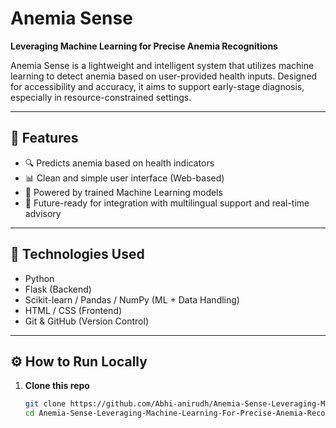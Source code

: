 # Anemia Sense  
**Leveraging Machine Learning for Precise Anemia Recognitions**

Anemia Sense is a lightweight and intelligent system that utilizes machine learning to detect anemia based on user-provided health inputs. Designed for accessibility and accuracy, it aims to support early-stage diagnosis, especially in resource-constrained settings.

---

## 🚀 Features

- 🔍 Predicts anemia based on health indicators
- 📊 Clean and simple user interface (Web-based)
- 🤖 Powered by trained Machine Learning models
- 💬 Future-ready for integration with multilingual support and real-time advisory

---

## 🧠 Technologies Used

- Python
- Flask (Backend)
- Scikit-learn / Pandas / NumPy (ML + Data Handling)
- HTML / CSS (Frontend)
- Git & GitHub (Version Control)

---

## ⚙️ How to Run Locally

1. **Clone this repo**

   ```bash
   git clone https://github.com/Abhi-anirudh/Anemia-Sense-Leveraging-Machine-Learning-For-Precise-Anemia-Recognitions.git
   cd Anemia-Sense-Leveraging-Machine-Learning-For-Precise-Anemia-Recognitions
